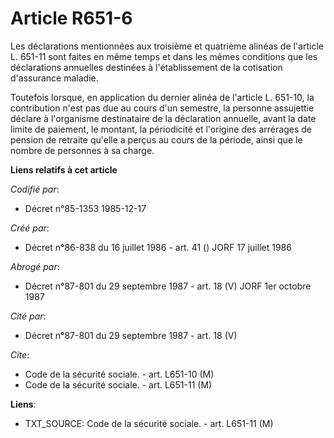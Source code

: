 # Article R651-6

Les déclarations mentionnées aux troisième et quatrième alinéas de l'article L. 651-11 sont faites en même temps et dans les
mêmes conditions que les déclarations annuelles destinées à l'établissement de la cotisation d'assurance maladie.

Toutefois lorsque, en application du dernier alinéa de l'article L. 651-10, la contribution n'est pas due au cours d'un
semestre, la personne assujettie déclare à l'organisme destinataire de la déclaration annuelle, avant la date limite de
paiement, le montant, la périodicité et l'origine des arrérages de pension de retraite qu'elle a perçus au cours de la
période, ainsi que le nombre de personnes à sa charge.

**Liens relatifs à cet article**

_Codifié par_:

  - Décret n°85-1353 1985-12-17

_Créé par_:

  - Décret n°86-838 du 16 juillet 1986 - art. 41 () JORF 17 juillet 1986

_Abrogé par_:

  - Décret n°87-801 du 29 septembre 1987 - art. 18 (V) JORF 1er octobre 1987

_Cité par_:

  - Décret n°87-801 du 29 septembre 1987 - art. 18 (V)

_Cite_:

  - Code de la sécurité sociale. - art. L651-10 (M)
  - Code de la sécurité sociale. - art. L651-11 (M)

**Liens**:

  - TXT_SOURCE: Code de la sécurité sociale. - art. L651-11 (M)
